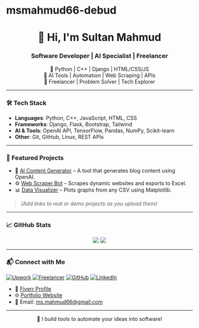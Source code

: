 # msmahmud66-debud
<h1 align="center">👋 Hi, I'm Sultan Mahmud</h1>
<h3 align="center">Software Developer | AI Specialist | Freelancer</h3>

<p align="center">
  🔹 Python | C++ | Django | HTML/CSS/JS <br>
  🔹 AI Tools | Automation | Web Scraping | APIs <br>
  🔹 Freelancer | Problem Solver | Tech Explorer
</p>

---

### 🛠️ Tech Stack
- **Languages**: Python, C++, JavaScript, HTML, CSS
- **Frameworks**: Django, Flask, Bootstrap, Tailwind
- **AI & Tools**: OpenAI API, TensorFlow, Pandas, NumPy, Scikit-learn
- **Other**: Git, GitHub, Linux, REST APIs

---

### 🌟 Featured Projects
- 🔧 [AI Content Generator](https://github.com/msmahmud66-debug/ai-content-generator) – A tool that generates blog content using OpenAI.
- ⚙️ [Web Scraper Bot](https://github.com/msmahmud66-debug/web-scraper-bot) – Scrapes dynamic websites and exports to Excel.
- 📊 [Data Visualizer](https://github.com/msmahmud66-debug/data-visualizer) – Plots graphs from any CSV using Matplotlib.
> *(Add links to real or demo projects as you upload them)*

---

### 📈 GitHub Stats
<p align="center">
  <img src="https://github-readme-stats.vercel.app/api?username=msmahmud66-debug&show_icons=true&theme=dark" />
  <img src="https://github-readme-streak-stats.herokuapp.com?user=msmahmud66-debug&theme=dark" />
</p>

---

### 📬 Connect with Me
[![Upwork](https://img.shields.io/badge/Upwork-Profile-green?logo=upwork)](https://www.upwork.com/freelancers/~01492af36223693dde?viewMode=1)
[![Freelancer](https://img.shields.io/badge/Freelancer-Profile-blue?logo=freelancer)](https://www.freelancer.com/u/msmahmud66)
[![GitHub](https://img.shields.io/badge/GitHub-msmahmud66--debug-181717?logo=github)](https://github.com/msmahmud66-debug)
[![LinkedIn](https://img.shields.io/badge/LinkedIn-Sultan%20Mahmud-0077B5?logo=linkedin)](https://www.linkedin.com/in/sultanrajmahmud/)

- 💼 [Fiverr Profile](https://www.fiverr.com/sultanmahmud66)
- 🌐 [Portfolio Website](https://sultanrajmahmud.wordpress.com/)
- 📧 Email: ms.mahmud66@gmail.com

---

<p align="center">🚀 I build tools to automate your ideas into software!</p>
